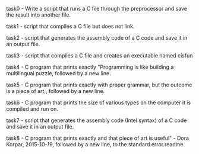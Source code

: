 task0 - Write a script that runs a C file through the preprocessor and save the result into another file.

task1 - script that compiles a C file but does not link.

task2 - script that generates the assembly code of a C code and save it in an output file.

task3 - script that compiles a C file and creates an executable named cisfun

task4 - C program that prints exactly "Programming is like building a multilingual puzzle, followed by a new line.

task5 - C program that prints exactly with proper grammar, but the outcome is a piece of art,, followed by a new line.

task6 - C program that prints the size of various types on the computer it is compiled and run on.

task7 - script that generates the assembly code (Intel syntax) of a C code and save it in an output file.

task8 - C program that prints exactly and that piece of art is useful" - Dora Korpar, 2015-10-19, followed by a new line, to the standard error.readme
